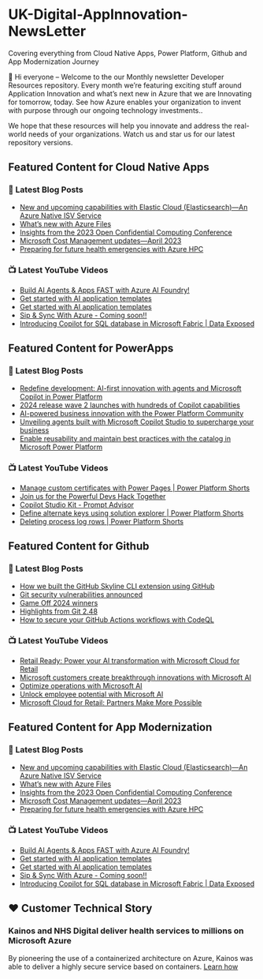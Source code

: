 # UK-Digital-AppInnovation-NewsLetter

Covering everything from Cloud Native Apps, Power Platform, Github and App Modernization Journey

👋 Hi everyone – Welcome to the our Monthly newsletter Developer Resources repository. Every month we’re featuring exciting stuff around Application Innovation and what’s next new in Azure that we are Innovating for tomorrow, today. See how Azure enables your organization to invent with purpose through our ongoing technology investments..


We hope that these resources will help you innovate and address the real-world needs of your organizations. Watch us and star us for our latest repository versions.

## Featured Content for Cloud Native Apps


### 📝 Latest Blog Posts

    
<!-- BLOGCNA:START -->
- [New and upcoming capabilities with Elastic Cloud (Elasticsearch)—An Azure Native ISV Service](https://azure.microsoft.com/blog/new-and-upcoming-capabilities-with-elastic-cloud-elasticsearch-an-azure-native-isv-service/)
- [What’s new with Azure Files](https://azure.microsoft.com/blog/what-s-new-with-azure-files/)
- [Insights from the 2023 Open Confidential Computing Conference](https://azure.microsoft.com/blog/insights-from-the-2023-open-confidential-computing-conference/)
- [Microsoft Cost Management updates—April 2023](https://azure.microsoft.com/blog/microsoft-cost-management-updates-april-2023/)
- [Preparing for future health emergencies with Azure HPC ](https://azure.microsoft.com/blog/preparing-for-future-health-emergencies-with-azure-hpc/)
<!-- BLOGCNA:END -->

### 📺 Latest YouTube Videos

 
<!-- YOUTUBECNA:START -->
- [Build AI Agents &amp; Apps FAST with Azure AI Foundry!](https://www.youtube.com/watch?v=mnfNZmKtZ-4)
- [Get started with AI application templates](https://www.youtube.com/watch?v=yKtAbK7ndmM)
- [Get started with AI application templates](https://www.youtube.com/watch?v=NNy6qPMAg60)
- [Sip &amp; Sync With Azure - Coming soon!!](https://www.youtube.com/watch?v=0jL-hbN9H-0)
- [Introducing Copilot for SQL database in Microsoft Fabric | Data Exposed](https://www.youtube.com/watch?v=XJFZsuJBCqw)
<!-- YOUTUBECNA:END -->

##  Featured Content for PowerApps
### 📝 Latest Blog Posts
<!-- BLOGPOWER:START -->
- [Redefine development: AI-first innovation with agents and Microsoft Copilot in Power Platform](https://www.microsoft.com/en-us/power-platform/blog/2024/11/19/redefine-development-ai-first-innovation-with-agents-and-microsoft-copilot-in-power-platform/)
- [2024 release wave 2 launches with hundreds of Copilot capabilities](https://www.microsoft.com/en-us/dynamics-365/blog/business-leader/2024/10/29/2024-release-wave-2-launches-with-hundreds-of-copilot-capabilities/)
- [AI-powered business innovation with the Power Platform Community](https://www.microsoft.com/en-us/power-platform/blog/2024/09/18/ai-powered-business-innovation-with-the-power-platform-community/)
- [Unveiling agents built with Microsoft Copilot Studio to supercharge your business](https://www.microsoft.com/en-us/microsoft-copilot/blog/copilot-studio/unveiling-copilot-agents-built-with-microsoft-copilot-studio-to-supercharge-your-business/)
- [Enable reusability and maintain best practices with the catalog in Microsoft Power Platform](https://www.microsoft.com/en-us/power-platform/blog/2024/09/11/enable-reusability-and-maintain-best-practices-with-the-catalog-in-microsoft-power-platform/)
<!-- BLOGPOWER:END -->
 ### 📺 Latest YouTube Videos
    
<!-- YOUTUBEPOWER:START -->
- [Manage custom certificates with Power Pages | Power Platform Shorts](https://www.youtube.com/watch?v=noUdjtfUCkQ)
- [Join us for the Powerful Devs Hack Together](https://www.youtube.com/watch?v=4WjlEJpJQ9s)
- [Copilot Studio Kit - Prompt Advisor](https://www.youtube.com/watch?v=HY8V7tH-UHA)
- [Define alternate keys using solution explorer | Power Platform Shorts](https://www.youtube.com/watch?v=MxP6iGELjY0)
- [Deleting process log rows | Power Platform Shorts](https://www.youtube.com/watch?v=9DanMlOpCaM)
<!-- YOUTUBEPOWER:END -->

##  Featured Content for Github
### 📝 Latest Blog Posts
<!-- BLOGGITHUB:START -->
- [How we built the GitHub Skyline CLI extension using GitHub](https://github.blog/developer-skills/application-development/how-we-built-the-github-skyline-cli-extension-using-github/)
- [Git security vulnerabilities announced](https://github.blog/open-source/git/git-security-vulnerabilities-announced-5/)
- [Game Off 2024 winners](https://github.blog/open-source/game-off-2024-winners/)
- [Highlights from Git 2.48](https://github.blog/open-source/git/highlights-from-git-2-48/)
- [How to secure your GitHub Actions workflows with CodeQL](https://github.blog/security/application-security/how-to-secure-your-github-actions-workflows-with-codeql/)
<!-- BLOGGITHUB:END -->
### 📺 Latest YouTube Videos
<!-- YOUTUBEGITHUB:START -->
- [Retail Ready: Power your AI transformation with Microsoft Cloud for Retail](https://www.youtube.com/watch?v=HEH6W-iX4JE)
- [Microsoft customers create breakthrough innovations with Microsoft AI](https://www.youtube.com/watch?v=S6ZuXlZ8qLs)
- [Optimize operations with Microsoft AI](https://www.youtube.com/watch?v=8BNs-67x_co)
- [Unlock employee potential with Microsoft AI](https://www.youtube.com/watch?v=PLsQGT-7VGI)
- [Microsoft Cloud for Retail: Partners Make More Possible](https://www.youtube.com/watch?v=WDkYz4_pafY)
<!-- YOUTUBEGITHUB:END -->
##  Featured Content for App Modernization
### 📝 Latest Blog Posts
<!-- BLOGAPPMOD:START -->
- [New and upcoming capabilities with Elastic Cloud (Elasticsearch)—An Azure Native ISV Service](https://azure.microsoft.com/blog/new-and-upcoming-capabilities-with-elastic-cloud-elasticsearch-an-azure-native-isv-service/)
- [What’s new with Azure Files](https://azure.microsoft.com/blog/what-s-new-with-azure-files/)
- [Insights from the 2023 Open Confidential Computing Conference](https://azure.microsoft.com/blog/insights-from-the-2023-open-confidential-computing-conference/)
- [Microsoft Cost Management updates—April 2023](https://azure.microsoft.com/blog/microsoft-cost-management-updates-april-2023/)
- [Preparing for future health emergencies with Azure HPC ](https://azure.microsoft.com/blog/preparing-for-future-health-emergencies-with-azure-hpc/)
<!-- BLOGAPPMOD:END -->
### 📺 Latest YouTube Videos
<!-- YOUTUBEAPPMOD:START -->
- [Build AI Agents &amp; Apps FAST with Azure AI Foundry!](https://www.youtube.com/watch?v=mnfNZmKtZ-4)
- [Get started with AI application templates](https://www.youtube.com/watch?v=yKtAbK7ndmM)
- [Get started with AI application templates](https://www.youtube.com/watch?v=NNy6qPMAg60)
- [Sip &amp; Sync With Azure - Coming soon!!](https://www.youtube.com/watch?v=0jL-hbN9H-0)
- [Introducing Copilot for SQL database in Microsoft Fabric | Data Exposed](https://www.youtube.com/watch?v=XJFZsuJBCqw)
<!-- YOUTUBEAPPMOD:END -->


## ♥️ Customer Technical Story 

### Kainos and NHS Digital deliver health services to millions on Microsoft Azure

By pioneering the use of a containerized architecture on Azure, Kainos was able to deliver a highly secure service based on containers. [Learn how](https://customers.microsoft.com/en-us/story/1368348549535774520-kainos-and-nhs-digital-deliver-health-services-to-millions-on-microsoft-azure)

